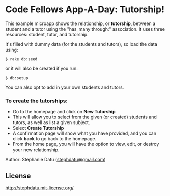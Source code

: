 # Code Fellows App-A-Day: Tutorship!

This example microapp shows the relationship, or **tutorship**, between a student and a tutor using the "has_many through:" association. It uses three resources: student, tutor, and tutorship.

It's filled with dummy data (for the students and tutors), so load the data using:
```
$ rake db:seed
```
or it will also be created if you run:
```
$ db:setup
```

You can also opt to add in your own students and tutors.

### To create the **tutorships**:
* Go to the homepage and click on **New Tutorship**
* This will allow you to select from the given (or created) students and tutors, as well as list a given subject.
* Select **Create Tutorship**
* A confirmation page will show what you have provided, and you can click **back** to go back to the homepage.
* From the home page, you will have the option to view, edit, or destroy your new relationship.


Author: Stephanie Datu (stephdatu@gmail.com)  

## License
http://stephdatu.mit-license.org/

